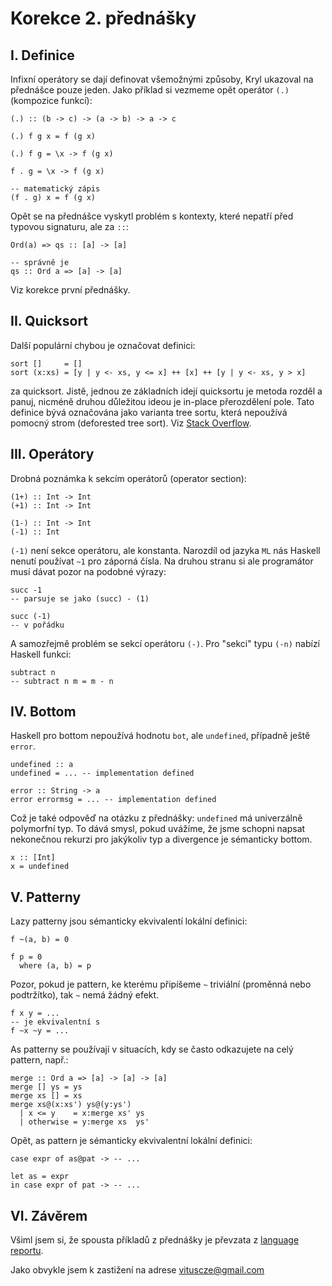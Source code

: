 Korekce 2. přednášky
====================

I. Definice
-----------

Infixní operátory se dají definovat všemožnými způsoby, Kryl ukazoval na přednášce pouze jeden. Jako příklad si vezmeme opět operátor `(.)` (kompozice funkcí):

    (.) :: (b -> c) -> (a -> b) -> a -> c

    (.) f g x = f (g x)

    (.) f g = \x -> f (g x)

    f . g = \x -> f (g x)

    -- matematický zápis
    (f . g) x = f (g x)

Opět se na přednášce vyskytl problém s kontexty, které nepatří před typovou signaturu, ale za `::`:

    Ord(a) => qs :: [a] -> [a]

    -- správně je
    qs :: Ord a => [a] -> [a]

Viz korekce první přednášky.

II. Quicksort
-------------

Další populární chybou je označovat definici:

    sort []     = []
    sort (x:xs) = [y | y <- xs, y <= x] ++ [x] ++ [y | y <- xs, y > x]

za quicksort. Jistě, jednou ze základních idejí quicksortu je metoda rozděl a panuj, nicméně druhou důležitou ideou je in-place přerozdělení pole. Tato definice bývá označována jako varianta tree sortu, která nepoužívá pomocný strom (deforested tree sort). Viz [Stack Overflow](http://stackoverflow.com/questions/7717691).

III. Operátory
--------------

Drobná poznámka k sekcím operátorů (operator section):

    (1+) :: Int -> Int
    (+1) :: Int -> Int

    (1-) :: Int -> Int
    (-1) :: Int

`(-1)` není sekce operátoru, ale konstanta. Narozdíl od jazyka `ML` nás Haskell nenutí používat `~1` pro záporná čísla. Na druhou stranu si ale programátor musí dávat pozor na podobné výrazy:

    succ -1
    -- parsuje se jako (succ) - (1)

    succ (-1)
    -- v pořádku

A samozřejmě problém se sekcí operátoru `(-)`. Pro "sekci" typu `(-n)` nabízí Haskell funkci:

    subtract n
    -- subtract n m = m - n

IV. Bottom
----------

Haskell pro bottom nepoužívá hodnotu `bot`, ale `undefined`, případně ještě `error`.

    undefined :: a
    undefined = ... -- implementation defined

    error :: String -> a
    error errormsg = ... -- implementation defined

Což je také odpověď na otázku z přednášky: `undefined` má univerzálně polymorfní typ. To dává smysl, pokud uvážíme, že jsme schopni napsat nekonečnou rekurzi pro jakýkoliv typ a divergence je sémanticky bottom.

    x :: [Int]
    x = undefined

V. Patterny
-----------

Lazy patterny jsou sémanticky ekvivalentí lokální definici:

    f ~(a, b) = 0

    f p = 0
      where (a, b) = p

Pozor, pokud je pattern, ke kterému připíšeme `~` triviální (proměnná nebo podtržítko), tak `~` nemá žádný efekt.

    f x y = ...
    -- je ekvivalentní s
    f ~x ~y = ...

As patterny se používají v situacích, kdy se často odkazujete na celý pattern, např.:

    merge :: Ord a => [a] -> [a] -> [a]
    merge [] ys = ys
    merge xs [] = xs
    merge xs@(x:xs') ys@(y:ys')
      | x <= y    = x:merge xs' ys
      | otherwise = y:merge xs  ys'

Opět, as pattern je sémanticky ekvivalentní lokální definici:

    case expr of as@pat -> -- ...

    let as = expr
    in case expr of pat -> -- ...

VI. Závěrem
-----------

Všiml jsem si, že spousta příkladů z přednášky je převzata z [language reportu](http://www.haskell.org/onlinereport/haskell2010/).

Jako obvykle jsem k zastižení na adrese vituscze@gmail.com

